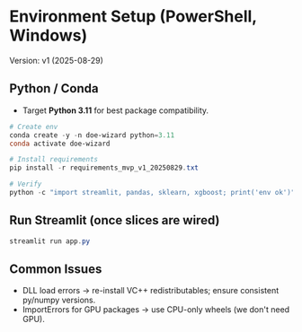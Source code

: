 # Environment Setup (PowerShell, Windows)
Version: v1 (2025-08-29)

## Python / Conda
- Target **Python 3.11** for best package compatibility.

```powershell
# Create env
conda create -y -n doe-wizard python=3.11
conda activate doe-wizard

# Install requirements
pip install -r requirements_mvp_v1_20250829.txt

# Verify
python -c "import streamlit, pandas, sklearn, xgboost; print('env ok')"
```

## Run Streamlit (once slices are wired)
```powershell
streamlit run app.py
```

## Common Issues
- DLL load errors → re-install VC++ redistributables; ensure consistent py/numpy versions.
- ImportErrors for GPU packages → use CPU-only wheels (we don't need GPU).
